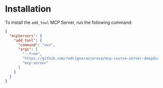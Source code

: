 # Installation

To install the `add_tool` MCP Server, run the following command:

```json
{
  "mcpServers": {
    "add_tool": {
      "command": "uvx",
      "args": [
        "--from",
        "https://github.com/rodrigoaraujorosa/mcp-course-server-deepdive-deployment.git",
        "mcp-server"
      ]
    }
  }
}
```